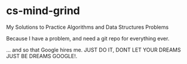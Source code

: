 # cs-mind-grind

My Solutions to Practice Algorithms and Data Structures Problems

Because I have a problem, and need a git repo for everything ever.

... and so that Google hires me. JUST DO IT, DONT LET YOUR DREAMS JUST BE DREAMS GOOGLE!.
